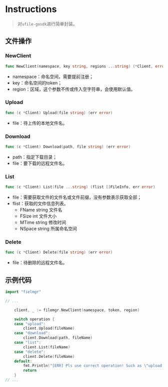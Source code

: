# Instructions
> 对`ufile-gosdk`进行简单封装。

## 文件操作

### NewClient
```go
func NewClient(namespace, key string, regions ...string) (*Client, error)
```
- namespace：命名空间，需要提前注册；
- key：命名空间的token；
- region：区域，这个参数不传或传入空字符串，会使用默认值。

### Upload
```go
func (c *Client) Upload(file string) (err error)
```
- file：待上传的本地文件名。

### Download
```go
func (c *Client) Download(path, file string) (err error)
```
- path：指定下载目录；
- file：要下载的远程文件名。

### List
```go
func (c *Client) List(file ...string) (flist []FileInfo, err error)
```
- file：需要获取文件的文件名或文件前缀，没有参数表示获取全部；
- flist：获取的文件信息列表。
    - FName 	string  文件名
    - FSize 	int     文件大小
    - MTime 	string  修改时间
    - NSpace 	string  所属命名空间

### Delete
```go
func (c *Client) Delete(file string) (err error)
```
- file：待删除的远程文件名。

## 示例代码
```go
import "fielmgr"

// ...

    client, _ := filemgr.NewClient(namespace, token, region)

    switch operation {
    case "upload":
        client.Upload(fileName)
    case "download":
        client.Download(path, fileName)
    case "list":
        client.List(fileName)
    case "delete":
        client.Delete(fileName)
    default:
        fmt.Println("[ERR] Pls use correct operation! Such as \"upload, download, list, delete etc\". ")
        return
    }
// ...

```